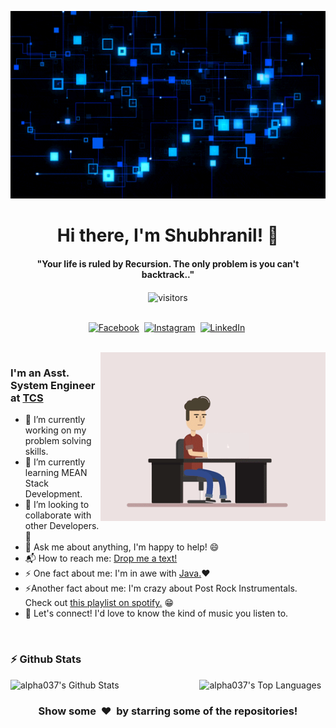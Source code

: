 <p align="center">
  <img src="res/banner.gif" width=800 height=300>
</p>

<p>
  <h1 align="center"><b>Hi there, I'm Shubhranil! 👋</b></h1>
</p>

<p>
  <h4 align="center"><b>"Your life is ruled by Recursion. The only problem is you can't backtrack.."</b></h4>
</p>

<p align="center">
    <img align="center" alt="visitors" src="https://gpvc.arturio.dev/alpha037" />
</p>

<p align="center">
<br>
<a href="https://www.facebook.com/alpha037" target="_blank"><img src="https://img.shields.io/badge/facebook-%231877F2.svg?&style=for-the-badge&logo=facebook&logoColor=white" alt="Facebook" /></a>&nbsp;
<a href="https://instagram.com/subhranil_dutta" target="_blank"><img src="https://img.shields.io/badge/instagram-%23E4405F.svg?&style=for-the-badge&logo=instagram&logoColor=white" alt="Instagram" /></a>&nbsp;
<a href="https://www.linkedin.com/in/shubhranil-dutta-profile/" target="_blank"><img src="https://img.shields.io/badge/linkedin-%230077B5.svg?&style=for-the-badge&logo=linkedin&logoColor=white" alt="LinkedIn" /></a>&nbsp;
</p>

<br>

<img align="right" height="270px" alt="GIF" src="res/laptop-guy.gif" />

### I'm an Asst. System Engineer at [TCS](https://www.tcs.com/)

- 🔭 I’m currently working on my problem solving skills.
- 🌱 I’m currently learning MEAN Stack Development.
- 👯 I’m looking to collaborate with other Developers. :raised_hands:
- 💬 Ask me about anything, I'm happy to help! :smile:
- 📬 How to reach me: [Drop me a text!][linkedin]
- ⚡ One fact about me: I'm in awe with [Java.](https://www.oracle.com/java/technologies/)❤️
- ⚡Another fact about me: I'm crazy about Post Rock Instrumentals. Check out [this playlist on spotify.](https://open.spotify.com/playlist/2cmd5Q6nCwHjnJ0X7ipyeL?si=TV6jtYowSj-qdnsjuZYVXw) :grin:
- 🎵 Let's connect! I'd love to know the kind of music you listen to.

<br>

### :zap: Github Stats

  <img align="left" src="https://github-readme-stats.vercel.app/api?username=alpha037&count_private=true&show_icons=true&title_color=fff&icon_color=79ff97&text_color=efefef&bg_color=24292e&cache_seconds=1800" alt="alpha037's Github Stats" width="60%">
  
<img src="https://github-readme-stats.vercel.app/api/top-langs/?username=alpha037&show_icons=true&hide_border=true&theme=radical" width="37%" alt="alpha037's Top Languages">

<br>

<div align="center">
<h3 align="center">Show some &nbsp;❤️&nbsp; by starring some of the repositories!</h3>

[instagram]: https://instagram.com/subhranil_dutta
[linkedin]: https://www.linkedin.com/in/shubhranil-dutta-profile/
